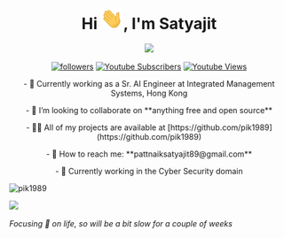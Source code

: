 <h1 align="center">Hi <img src="https://raw.githubusercontent.com/pik1989/pik1989/main/Images/Hi.gif" width="40px" />, I'm Satyajit</h1>

<!-- Typing SVG by DenverCoder1 - https://github.com/DenverCoder1/readme-typing-svg -->
<p align="center">
  <a href="https://github.com/pik1989"><img src="https://readme-typing-svg.herokuapp.com?lines=Self+taught+Data+Scientist;Trainer%2C+Blogger+%26+Speaker;10%2B+years+of+coding+experience;Always+learning+new+things&center=true&width=380&height=45"></a>
</p>

<p align="center">
   <a href="https://github.com/pik1989">
    <img alt="followers" title="Follow me on Github" src="https://img.shields.io/github/followers/pik1989?color=236ad3&labelColor=1155ba&style=for-the-badge&logo=github&label=Follow"/></a>
   <a href="https://www.youtube.com/c/SatyajitPattnaik?sub_confirmation=1">
    <img alt="Youtube Subscribers" title="Subscriber me on YouTube" href="https://www.youtube.com/channel/UC-HLXw5cFC-7zqaXqTIlj-g" src="https://img.shields.io/youtube/channel/subscribers/UC-HLXw5cFC-7zqaXqTIlj-g?style=for-the-badge"/></a>
  <a href="https://www.youtube.com/c/SatyajitPattnaik?sub_confirmation=1">
    <img alt="Youtube Views" title="YouTube Views" href="https://www.youtube.com/channel/UC-HLXw5cFC-7zqaXqTIlj-g" src="https://img.shields.io/youtube/channel/views/UC-HLXw5cFC-7zqaXqTIlj-g?style=for-the-badge"/></a>
</p>



<p align="center">
- 🔭 Currently working as a Sr. AI Engineer at Integrated Management Systems, Hong Kong
<p align="center">
- 👯 I’m looking to collaborate on **anything free and open source**
<p align="center">
- 👨‍💻 All of my projects are available at [https://github.com/pik1989](https://github.com/pik1989)
<p align="center">
- 💬 How to reach me: **pattnaiksatyajit89@gmail.com**
<p align="center">
- 🧠 Currently working in the Cyber Security domain
<p align="center">
<p align="centre"><img src="https://github-readme-stats-five-lyart.vercel.app/api?username=pik1989&show_icons=true" alt="pik1989" /> </p>

[<img src="https://img.shields.io/badge/-Subscribe-red?style=for-the-badge&logo=youtube&logoColor=white"/>](https://www.youtube.com/c/SatyajitPattnaik?sub_confirmation=1)

_Focusing 🎯 on life, so will be a bit slow for a couple of weeks_
